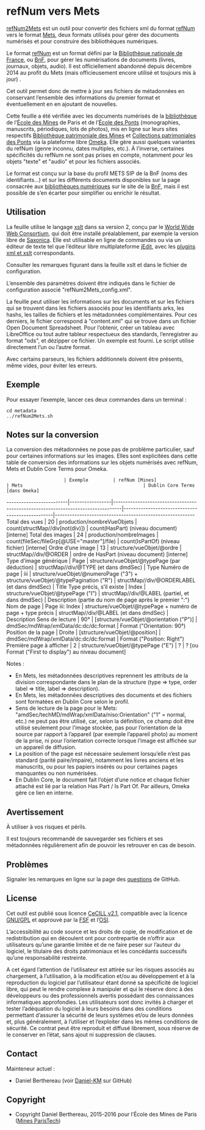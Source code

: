 refNum vers Mets
================

[refNum2Mets] est un outil pour convertir des fichiers xml du format [refNum]
vers le format [Mets], deux formats utilisés pour gérer des documents numérisés
et pour construire des bibliothèques numériques.

Le format [refNum] est un format défini par la [Bibliothèque nationale de France],
ou [BnF], pour gérer les numérisations de documents (livres, journaux, objets,
audio). Il est officiellement abandonné depuis décembre 2014 au profit du Mets
(mais officieusement encore utilisé et toujours mis à jour) .

Cet outil permet donc de mettre à jour ses fichiers de métadonnées en conservant
l’ensemble des informations du premier format et éventuellement en en ajoutant
de nouvelles.

Cette feuille a été vérifiée avec les documents numérisés de la [bibliothèque]
de l’[École des Mines] de Paris et de l’[École des Ponts] (monographies,
manuscrits, périodiques, lots de photos), mis en ligne sur leurs sites
respectifs [Bibliothèque patrimoniale des Mines] et [Collections patrimoniales des Ponts]
via la plateforme libre [Omeka]. Elle gère aussi quelques variantes du refNum
(genre inconnu, dates multiples, etc.). À l’inverse, certaines spécificités du
refNum ne sont pas prises en compte, notamment pour les objets "texte" et
"audio" et pour les fichiers associés.

Le format est conçu sur la base du profil METS SIP de la BnF (noms des
identifiants...) et sur les différents documents disponibles sur la page
consacrée aux [bibliothèques numériques] sur le site de la [BnF], mais il est
possible de s’en écarter pour simplifier ou enrichir le résultat.


Utilisation
-----------

La feuille utilise le langage [xslt] dans sa version 2, conçu par le
[World Wide Web Consortium], qui doit être installé préalablement, par exemple
la version libre de [Saxonica]. Elle est utilisable en ligne de commandes ou via
un éditeur de texte tel que l’éditeur libre multiplateforme [jEdit], avec les
[plugins xml et xslt] correspondants.

Consulter les remarques figurant dans la feuille xslt et dans le fichier de
configuration.

L’ensemble des paramètres doivent être indiqués dans le fichier de configuration
associé "refNum2Mets_config.xml".

La feuille peut utiliser les informations sur les documents et sur les fichiers
qui se trouvent dans les fichiers associés pour les identifiants arks, les
hashs, les tailles de fichiers et les métadonnées complémentaires. Pour ces
derniers, le fichier correspond à "content.xml" qui se trouve dans un fichier
Open Document Spreadsheet. Pour l’obtenir, créer un tableau avec LibreOffice ou
tout autre tableur respectueux des standards, l’enregistrer au format "ods", et
dézipper ce fichier. Un exemple est fourni. Le script utilise directement l’un
ou l’autre format.

Avec certains parseurs, les fichiers additionnels doivent être présents, même
vides, pour éviter les erreurs.


Exemple
-------

Pour essayer l’exemple, lancer ces deux commandes dans un terminal :

```
cd metadata
../refNum2Mets.sh
```


Notes sur la conversion
-----------------------

La conversion des métadonnées ne pose pas de problème particulier, sauf pour
certaines informations sur les images. Elles sont explicitées dans cette table
de conversion des informations sur les objets numérisés avec refNum, Mets et
Dublin Core Terms pour Omeka.

                         | Exemple         | refNum [Mines]                                                                  | Mets                                            | Dublin Core Terms [dans Omeka]
-------------------------|-----------------|---------------------------------------------------------------------------------|-------------------------------------------------|---------------------------------------------------------
Total des vues           | 20              | production/nombreVueObjets                                                      | count(structMap//div[not(div)])                 | count(HasPart) (niveau document) [interne]
Total des images         | 24              | production/nombreImages                                                         | count(fileSec/fileGrp[@USE="master"]/file)      | count(IsPartOf) (niveau fichier) [interne]
Ordre d’une image        | 13              | structure/vueObjet/@ordre                                                       | structMap//div/@ORDER                           | ordre de HasPart (niveau document) [interne]
Type d’image générique   | Page            | structure/vueObjet/@typePage (par déduction)                                    | structMap//div/@TYPE (et dans dmdSec)           | Type
Numéro de page           | iii             | structure/vueObjet/@numeroPage ("3") + structure/vueObjet/@typePagination ("R") | structMap//div/@ORDERLABEL (et dans dmdSec)     | Title
Type précis, s’il existe | Index           | structure/vueObjet/@typePage ("I")                                              | structMap//div/@LABEL (partiel, et dans dmdSec) | Description (partie du nom de page après le premier ":")
Nom de page              | Page iii: Index | structure/vueObjet/@typePage + numéro de page + type précis                     | structMap//div/@LABEL (et dans dmdSec)          | Description
Sens de lecture          | 90°             | [structure/vueObjet/@orientation ("P")]                                         | dmdSec/mdWrap/xmlData/dc:dc/dc:format           | Format ("Orientation: 90°)
Position de la page      | Droite          | [structure/vueObjet/@position]                                                  | dmdSec/mdWrap/xmlData/dc:dc/dc:format           | Format ("Position: Right")
Première page à afficher | 2               | structure/vueObjet/@typePage ("E")                                              | ?                                               | ? [ou Format ("First to display") au niveau document]

Notes :
- En Mets, les métadonnées descriptives reprennent les attributs de la division
correspondante dans le plan de la structure (type => type, order label => title,
label => description).
- En Mets, les métadonnées descriptives des documents et des fichiers sont
formatées en Dublin Core selon le profil.
- Sens de lecture de la page pour le Mets: "amdSec/techMD/mdWrap/xmlData/niso:Orientation"
("1" = normal, etc.) ne peut pas être utilisé, car, selon la définition, ce
champ doit être utilisé seulement pour l’image stockée, pas pour l’orientation
de la source par rapport à l’appareil (par exemple l’appareil photo) au moment
de la prise, ni pour l’orientation correcte lorsque l’image est affichée sur un
appareil de diffusion.
- La position of the page est nécessaire seulement lorsqu’elle n’est pas
standard (parité paire/impaire), notamment les livres anciens et les manuscrits,
ou pour les papiers insérés ou pour certaines pages manquantes ou non
numérisées.
- En Dublin Core, le document fait l’objet d’une notice et chaque fichier
attaché est lié par la relation Has Part / Is Part Of. Par ailleurs, Omeka gère
ce lien en interne.


Avertissement
-------------

À utiliser à vos risques et périls.

Il est toujours recommandé de sauvegarder ses fichiers et ses métadonnées
régulièrement afin de pouvoir les retrouver en cas de besoin.


Problèmes
---------

Signaler les remarques en ligne sur la page des [questions] de GitHub.


License
-------

Cet outil est publié sous licence [CeCILL v2.1], compatible avec la licence
[GNU/GPL] et approuvé par la [FSF] et l’[OSI].

L’accessibilité au code source et les droits de copie, de modification et de
redistribution qui en découlent ont pour contrepartie de n’offrir aux
utilisateurs qu’une garantie limitée et de ne faire peser sur l’auteur du
logiciel, le titulaire des droits patrimoniaux et les concédants successifs
qu’une responsabilité restreinte.

A cet égard l’attention de l’utilisateur est attirée sur les risques associés au
chargement, à l’utilisation, à la modification et/ou au développement et à la
reproduction du logiciel par l’utilisateur étant donné sa spécificité de
logiciel libre, qui peut le rendre complexe à manipuler et qui le réserve donc à
des développeurs ou des professionnels avertis possédant des connaissances
informatiques approfondies. Les utilisateurs sont donc invités à charger et
tester l’adéquation du logiciel à leurs besoins dans des conditions permettant
d’assurer la sécurité de leurs systèmes et/ou de leurs données et, plus
généralement, à l’utiliser et l’exploiter dans les mêmes conditions de sécurité.
Ce contrat peut être reproduit et diffusé librement, sous réserve de le
conserver en l’état, sans ajout ni suppression de clauses.


Contact
-------

Mainteneur actuel :

* Daniel Berthereau (voir [Daniel-KM] sur GitHub)


Copyright
---------

* Copyright Daniel Berthereau, 2015-2016 pour l’École des Mines de Paris ([Mines ParisTech])


[refNum2Mets]: https://github.com/Daniel-KM/refNum2Mets
[Bibliothèque nationale de France]: http://www.bnf.fr
[refNum]: http://bibnum.bnf.fr/refNum
[Mets]: https://www.loc.gov/standards/mets
[BnF]: http://www.bnf.fr
[bibliothèque]: http://bib.mines-paristech.fr
[École des Mines]: https://www.mines-paristech.fr
[École des Ponts]: http://www.enpc.fr
[Bibliothèque patrimoniale des Mines]: https://patrimoine.mines-paristech.fr
[Collections patrimoniales des Ponts]: http://patrimoine.enpc.fr
[Omeka]: https://omeka.org
[bibliothèques numériques]: http://bibnum.bnf.fr
[xslt]: https://www.w3.org/TR/xslt20
[World Wide Web Consortium]: https://www.w3.org
[Saxonica]: http://www.saxonica.com/download/opensource.xml
[jEdit]: http://www.jedit.org
[plugins xml et xslt]: http://plugins.jedit.org/list.php?category=4
[questions]: https://github.com/Daniel-KM/refNum2Mets/issues
[CeCILL v2.1]: https://www.cecill.info/licences/Licence_CeCILL_V2.1-fr.html
[GNU/GPL]: https://www.gnu.org/licenses/gpl-3.0.html
[FSF]: https://www.fsf.org
[OSI]: http://opensource.org
[bibliothèque]: http://bib.mines-paristech.fr
[Mines ParisTech]: https://www.mines-paristech.fr
[Daniel-KM]: https://github.com/Daniel-KM "Daniel Berthereau"
